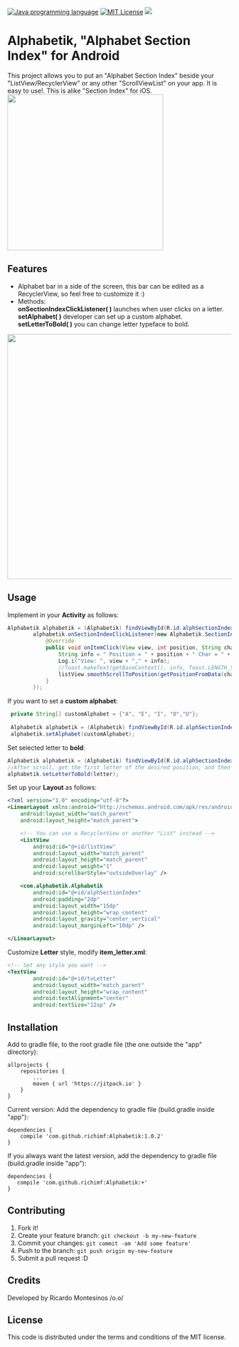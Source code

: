 [![Java programming language](https://img.shields.io/badge/language-Java-bf7b3b.svg)](http://www.oracle.com/technetwork/java/index.html "Java programming language")
[![MIT License](https://img.shields.io/badge/license-MIT-1e90ff.svg)](MIT-LICENSE.md "MIT License")
[![](https://jitpack.io/v/richimf/Alphabetik.svg)](https://jitpack.io/#richimf/Alphabetik)

# Alphabetik, "Alphabet Section Index" for Android

<snippet>
  <content><![CDATA[
# ${1:Project Name}

This project allows you to put an "Alphabet Section Index" beside your "ListView/RecyclerView" or any other "ScrollViewList" on your app. It is easy to use!. This is alike "Section Index" for iOS.
<img src="https://github.com/richimf/Alphabetik/blob/master/Screenshot.png" width="350">

## Features
- Alphabet bar in a side of the screen, this bar can be edited as a RecyclerView, so feel free to customize it :)
- Methods:
<br>**onSectionIndexClickListener( )** launches when user clicks on a letter.
<br>**setAlphabet( )** developer can set up a custom alphabet.
<br>**setLetterToBold( )** you can change letter typeface to bold.

<img src="https://github.com/richimf/Alphabetik/blob/master/Screenshot2.jpeg" width="550">

## Usage
Implement in your **Activity** as follows: 
```Java
Alphabetik alphabetik = (Alphabetik) findViewById(R.id.alphSectionIndex);
        alphabetik.onSectionIndexClickListener(new Alphabetik.SectionIndexClickListener() {
            @Override
            public void onItemClick(View view, int position, String character) {
                String info = " Position = " + position + " Char = " + character;
                Log.i("View: ", view + "," + info);
                //Toast.makeText(getBaseContext(), info, Toast.LENGTH_SHORT).show();
                listView.smoothScrollToPosition(getPositionFromData(character));
            }
        });
```

If you want to set a **custom alphabet**:
```Java
 private String[] customAlphabet = {"A", "E", "I", "O","U"};
 
 Alphabetik alphabetik = (Alphabetik) findViewById(R.id.alphSectionIndex);
 alphabetik.setAlphabet(customAlphabet);
```
Set selected letter to **bold**:
```Java
Alphabetik alphabetik = (Alphabetik) findViewById(R.id.alphSectionIndex);
//After scroll, get the first letter of the desired position, and then set it bold.
alphabetik.setLetterToBold(letter);
```

Set up your **Layout** as follows:
```XML
<?xml version="1.0" encoding="utf-8"?>
<LinearLayout xmlns:android="http://schemas.android.com/apk/res/android"
    android:layout_width="match_parent"
    android:layout_height="match_parent">

    <!-- You can use a RecyclerView or another "List" instead -->
    <ListView
        android:id="@+id/listView"
        android:layout_width="match_parent"
        android:layout_height="match_parent"
        android:layout_weight="1"
        android:scrollbarStyle="outsideOverlay" />

    <com.alphabetik.Alphabetik
        android:id="@+id/alphSectionIndex"
        android:padding="2dp"
        android:layout_width="15dp"
        android:layout_height="wrap_content"
        android:layout_gravity="center_vertical"
        android:layout_marginLeft="10dp" />

</LinearLayout>
```

Customize **Letter** style, modify **item_letter.xml**:
```XML
<!-- Set any style you want -->
<TextView
        android:id="@+id/tvLetter"
        android:layout_width="match_parent"
        android:layout_height="wrap_content"
        android:textAlignment="center"
        android:textSize="12sp" />
```


## Installation
Add to gradle file, to the root gradle file (the one outside the "app" directory):
```
allprojects {
	repositories {
		...
		maven { url 'https://jitpack.io' }
	}
}
```
Current version:
Add the dependency to gradle file (build.gradle inside "app"):
```
dependencies {
	compile 'com.github.richimf:Alphabetik:1.0.2'
}
```

If you always want the latest version, add the dependency to gradle file (build.gradle inside "app"):
```
dependencies {
   compile 'com.github.richimf:Alphabetik:+'
}
```

## Contributing

1. Fork it!
2. Create your feature branch: `git checkout -b my-new-feature`
3. Commit your changes: `git commit -am 'Add some feature'`
4. Push to the branch: `git push origin my-new-feature`
5. Submit a pull request :D

## Credits

Developed by Ricardo Montesinos /o.o/


## License
This code is distributed under the terms and conditions of the MIT license.
</content>
</snippet>
